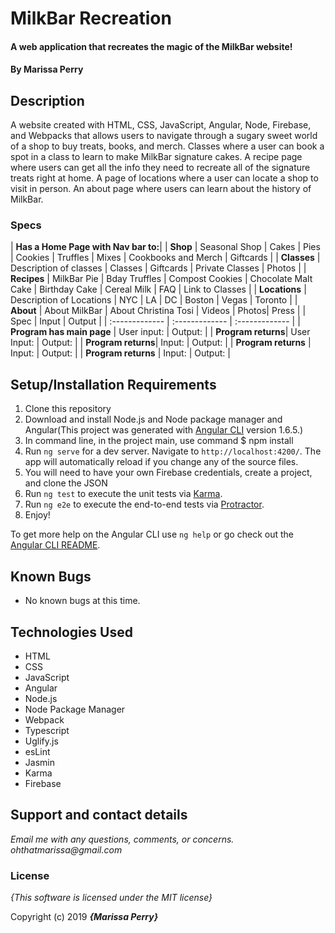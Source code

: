 # MilkBar Recreation

#### A web application that recreates the magic of the MilkBar website!

#### By **Marissa Perry**

## Description

A website created with HTML, CSS, JavaScript, Angular, Node, Firebase, and Webpacks that allows users to navigate through a sugary sweet world of a shop to buy treats, books, and merch. Classes where a user can book a spot in a class to learn to make MilkBar signature cakes. A recipe page where users can get all the info they need to recreate all of the signature treats right at home. A page of locations where a user  can locate a shop to visit in person. An about page where users can learn about the history of MilkBar.


### Specs
| **Has a Home Page with Nav bar to:**| 
| **Shop** | Seasonal Shop | Cakes | Pies | Cookies | Truffles | Mixes | Cookbooks and Merch | Giftcards |
| **Classes** | Description of classes | Classes | Giftcards | Private Classes | Photos |
| **Recipes** | MilkBar Pie | Bday Truffles | Compost Cookies | Chocolate Malt Cake | Birthday Cake | Cereal Milk | FAQ | Link to Classes |
| **Locations** | Description of Locations | NYC | LA | DC | Boston | Vegas | Toronto |
| **About** | About MilkBar | About Christina Tosi | Videos | Photos| Press |
| Spec | Input | Output |
| :-------------     | :------------- | :------------- |
| **Program has main page** | User input:  | Output:  |
| **Program returns**| User Input:  | Output:  |
| **Program returns**| Input:  | Output:  |
| **Program returns** | Input:  | Output:  |
| **Program returns** | Input: | Output:  |


## Setup/Installation Requirements

1. Clone this repository
2. Download and install Node.js and Node package manager and Angular(This project was generated with [Angular CLI](https://github.com/angular/angular-cli) version 1.6.5.) 
3. In command line, in the project main, use command $ npm install
4. Run `ng serve` for a dev server. Navigate to `http://localhost:4200/`. The app will automatically reload if you change any of the source files.
5. You will need to have your own Firebase credentials, create a project, and clone the JSON 
6. Run `ng test` to execute the unit tests via [Karma](https://karma-runner.github.io).
7. Run `ng e2e` to execute the end-to-end tests via [Protractor](http://www.protractortest.org/).
8. Enjoy!

To get more help on the Angular CLI use `ng help` or go check out the [Angular CLI README](https://github.com/angular/angular-cli/blob/master/README.md).

## Known Bugs
* No known bugs at this time.

## Technologies Used
* HTML
* CSS   
* JavaScript
* Angular
* Node.js
* Node Package Manager
* Webpack
* Typescript
* Uglify.js
* esLint
* Jasmin
* Karma
* Firebase


## Support and contact details

_Email me with any questions, comments, or concerns. ohthatmarissa@gmail.com_

### License

*{This software is licensed under the MIT license}*

Copyright (c) 2019 **_{Marissa Perry}_**
